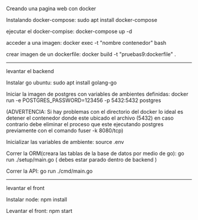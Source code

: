 Creando una pagina web con docker

Instalando docker-compose:
sudo apt install docker-compose

ejecutar el docker-compise: 
docker-compose up -d

acceder a una imagen:
docker exec -t "nombre contenedor" bash

crear imagen de un dockerfile:
docker build  -t "pruebas9:dockerfile" .

-------------------------------------------------------------------
levantar el backend

Instalar go ubuntu:
sudo apt  install golang-go 

Iniciar la imagen de postgres con variables de ambientes definidas:
docker run -e POSTGRES_PASSWORD=123456 -p 5432:5432 postgres

(ADVERTENCIA: Si hay problemas con el directorio del docker lo ideal es detener el contenedor donde este ubicado el archivo (5432) en caso contrario 
debe eliminar el proceso que este ejecutando postgres previamente con el comando fuser -k 8080/tcp)

Inicializar las variables de ambiente:
source .env

Correr la ORM(creara las tablas de la base de datos por medio de go):
go run ./setup/main.go ( debes estar parado dentro de backend )

Correr la API:
go run ./cmd/main.go

-------------------------------------------------------------------
levantar el front

Instalar node:
npm install

Levantar el front:
npm start


